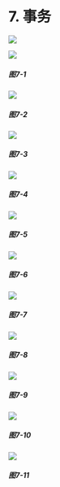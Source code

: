 # 7. 事务 

![](images/ch7.png)


![](images/fig7-1.png)
##### 图7-1 

![](images/fig7-2.png)
##### 图7-2

![](images/fig7-3.png)
##### 图7-3

![](images/fig7-4.png)
##### 图7-4

![](images/fig7-5.png)
##### 图7-5

![](images/fig7-6.png)
##### 图7-6

![](images/fig7-7.png)
##### 图7-7

![](images/fig7-8.png)
##### 图7-8

![](images/fig7-9.png)
##### 图7-9

![](images/fig7-10.png)
##### 图7-10

![](images/fig7-11.png)
##### 图7-11

